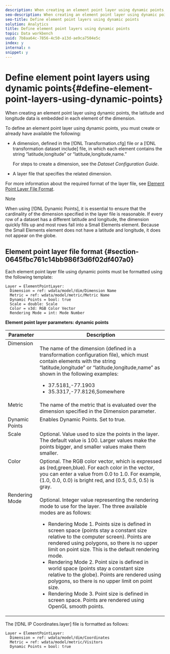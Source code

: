 ```yaml
---
description: When creating an element point layer using dynamic points, the latitude and longitude data is embedded in each element of the dimension.
seo-description: When creating an element point layer using dynamic points, the latitude and longitude data is embedded in each element of the dimension.
seo-title: Define element point layers using dynamic points
solution: Analytics
title: Define element point layers using dynamic points
topic: Data workbench
uuid: 7b8aa64c-7856-4c50-a13d-ae9ca7504e5c
index: y
internal: n
snippet: y
---
```


# Define element point layers using dynamic points{#define-element-point-layers-using-dynamic-points}

When creating an element point layer using dynamic points, the latitude and longitude data is embedded in each element of the dimension.

To define an element point layer using dynamic points, you must create or already have available the following:

* A dimension, defined in the [!DNL Transformation.cfg] file or a [!DNL transformation dataset include] file, in which each element contains the string “latitude,longitude” or “latitude,longitude,name.”

  For steps to create a dimension, see the *Dataset Configuration Guide*. 

* A layer file that specifies the related dimension.

For more information about the required format of the layer file, see [Element Point Layer File Format](../../../../home/c-get-started/c-im-layers/c-elmt-pt-layers/c-elmt-pt-dyn-pts.md#section-0645fbc761c14bb986f3d6f02df407a0).

>[!NOTE]
>
>When using [!DNL Dynamic Points], it is essential to ensure that the cardinality of the dimension specified in the layer file is reasonable. If every row of a dataset has a different latitude and longitude, the dimension quickly fills up and most rows fall into a Small Elements element. Because the Small Elements element does not have a latitude and longitude, it does not appear on the globe.

## Element point layer file format {#section-0645fbc761c14bb986f3d6f02df407a0}

Each element point layer file using dynamic points must be formatted using the following template: 

```
Layer = ElementPointLayer:
  Dimension = ref: wdata/model/dim/Dimension Name
  Metric = ref: wdata/model/metric/Metric Name
  Dynamic Points = bool: true
  Scale = double: Scale
  Color = v3d: RGB Color Vector
  Rendering Mode = int: Mode Number
```

<table id="table_8756BDCC49F447C0855BA64BC0078A0C"> 
 <desc> 
  <b>Element point layer parameters: dynamic points </b> 
 </desc> 
 <thead> 
  <tr valign="top"> 
   <th colname="col1" class="entry"> Parameter </th> 
   <th colname="col2" class="entry"> Description </th> 
  </tr> 
 </thead>
 <tbody> 
  <tr valign="top"> 
   <td colname="col1"> Dimension </td> 
   <td colname="col2"> <p>The name of the dimension (defined in a transformation configuration file), which must contain elements with the string “latitude,longitude” or “latitude,longitude,name” as shown in the following examples: 
     <ul id="ul_CC12F05459C640F5AB3C295932B04F83"> 
      <li id="li_9023CFA04A0F407E9DF0E1A4D71BB18C">37.5181,-77.1903 </li> 
      <li id="li_F002AB3AB98049A4AF1588B51167C7FA">35.3317,-77.8126,Somewhere </li> 
     </ul> </p> </td> 
  </tr> 
  <tr valign="top"> 
   <td colname="col1"> Metric </td> 
   <td colname="col2"> The name of the metric that is evaluated over the dimension specified in the Dimension parameter. </td> 
  </tr> 
  <tr valign="top"> 
   <td colname="col1"> Dynamic Points </td> 
   <td colname="col2"> Enables Dynamic Points. Set to true. </td> 
  </tr> 
  <tr valign="top"> 
   <td colname="col1"> Scale </td> 
   <td colname="col2"> Optional. Value used to size the points in the layer. The default value is 100. Larger values make the points bigger, and smaller values make them smaller. </td> 
  </tr> 
  <tr valign="top"> 
   <td colname="col1"> Color </td> 
   <td colname="col2"> Optional. The RGB color vector, which is expressed as (red,green,blue). For each color in the vector, you can enter a value from 0.0 to 1.0. For example, (1.0, 0.0, 0.0) is bright red, and (0.5, 0.5, 0.5) is gray. </td> 
  </tr> 
  <tr valign="top"> 
   <td colname="col1"> Rendering Mode </td> 
   <td colname="col2"> <p>Optional. Integer value representing the rendering mode to use for the layer. The three available modes are as follows: 
     <ul id="ul_C7A74B9B085741C8B7116E4F110DF830"> 
      <li id="li_75CC2BE35C594B6895F743A1967A2E07">Rendering Mode 1. Points size is defined in screen space (points stay a constant size relative to the computer screen). Points are rendered using polygons, so there is no upper limit on point size. This is the default rendering mode. </li> 
      <li id="li_5B19C5B0F59548E28DCE7F7CD319E210">Rendering Mode 2. Point size is defined in world space (points stay a constant size relative to the globe). Points are rendered using polygons, so there is no upper limit on point size. </li> 
      <li id="li_DF0C9AEFE82642C9BD5AEA79770D2896">Rendering Mode 3. Point size is defined in screen space. Points are rendered using OpenGL smooth points. </li> 
     </ul> </p> </td> 
  </tr> 
 </tbody> 
</table>

The [!DNL IP Coordinates.layer] file is formatted as follows: 

```
Layer = ElementPointLayer:
  Dimension = ref: wdata/model/dim/Coordinates
  Metric = ref: wdata/model/metric/Visitors
  Dynamic Points = bool: true
```

